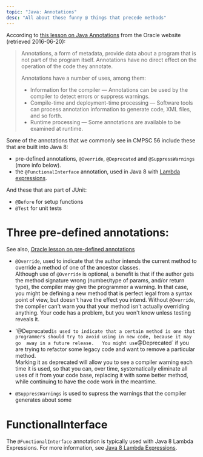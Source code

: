 ```yaml
---
topic: "Java: Annotations"
desc: "All about those funny @ things that precede methods"
---
```


According to [this lesson on Java Annotations](https://docs.oracle.com/javase/tutorial/java/annotations/) from the Oracle website (retrieved 2016-06-20):

> Annotations, a form of metadata, provide data about a program that is not part of the program itself. Annotations have no direct effect on the operation of the code they annotate.
>
>Annotations have a number of uses, among them:
>
> * Information for the compiler — Annotations can be used by the compiler to detect errors or suppress warnings.
> * Compile-time and deployment-time processing — Software tools can process annotation information to generate code, XML files, and so forth.
> * Runtime processing — Some annotations are available to be examined at runtime.

Some of the annotations that we commonly see in CMPSC 56 include these that are built into Java 8:

* pre-defined annotations, `@Override`, `@Deprecated` and `@SuppressWarnings` (more info below).
* the `@FunctionalInterface` annotation, used in Java 8 with [Lambda expressions](java_lambda_expressions/).

And these that are part of JUnit:

* `@Before` for setup functions
* `@Test` for unit tests


# Three pre-defined annotations: 

See also, [Oracle lesson on pre-defined annotations](https://docs.oracle.com/javase/tutorial/java/annotations/predefined.html)

* `@Override`, used to indicate that the author intends the current method to override a method of one of the ancestor classes.  
  Although use of `@Override` is optional, a benefit is that if the author gets the method signature wrong (number/type of params, and/or
  return type), the compiler may give the programmer a warning.   In that case, you might be defining a new method that
  is perfect legal from a syntax point of view, but doesn't have the effect you intend.   Without `@Override`, the compiler can't
  warn you that your method isn't actually overriding anything.  Your code has a problem, but you won't know unless testing reveals it.
  
* '@Deprecated` is used to indicate that a certain method is one that programmers should try to avoid using in new code, because it may go 
  away in a future release.   You might use `@Deprecated` if you are trying to refactor some legacy code and want to remove a particular method.  
  Marking it as deprecated will allow you to see a compiler warning each time it is used, so that you can, over time, systematically
  eliminate all uses of it from your code base, replacing it with some better method, while continuing to have the code work in the meantime.
    
* `@SuppressWarnings` is used to supress the warnings that the compiler generates about some  
  
# FunctionalInterface 

The `@FunctionalInterface` annotation is typically used with Java 8 Lambda Expressions.  For more information, see [Java 8 Lambda Expressions](java_lambda_expressions).

